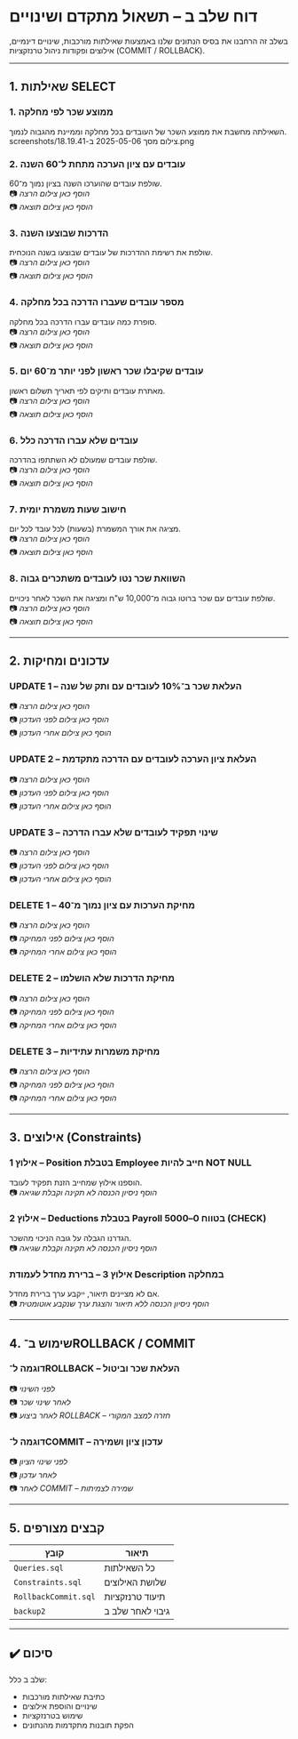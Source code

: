 
# דוח שלב ב – תשאול מתקדם ושינויים

בשלב זה הרחבנו את בסיס הנתונים שלנו באמצעות שאילתות מורכבות, שינויים דינמיים, אילוצים ופקודות ניהול טרנזקציות (COMMIT / ROLLBACK).

---

## 1. שאילתות SELECT

### 1. ממוצע שכר לפי מחלקה
השאילתה מחשבת את ממוצע השכר של העובדים בכל מחלקה וממיינת מהגבוה לנמוך.
screenshots/צילום מסך 2025-05-06 ב-18.19.41.png


### 2. עובדים עם ציון הערכה מתחת ל־60 השנה
שולפת עובדים שהוערכו השנה בציון נמוך מ־60.  
📷 *הוסף כאן צילום הרצה*  
📷 *הוסף כאן צילום תוצאה*

### 3. הדרכות שבוצעו השנה
שולפת את רשימת ההדרכות של עובדים שבוצעו בשנה הנוכחית.  
📷 *הוסף כאן צילום הרצה*  
📷 *הוסף כאן צילום תוצאה*

### 4. מספר עובדים שעברו הדרכה בכל מחלקה
סופרת כמה עובדים עברו הדרכה בכל מחלקה.  
📷 *הוסף כאן צילום הרצה*  
📷 *הוסף כאן צילום תוצאה*

### 5. עובדים שקיבלו שכר ראשון לפני יותר מ־60 יום
מאתרת עובדים ותיקים לפי תאריך תשלום ראשון.  
📷 *הוסף כאן צילום הרצה*  
📷 *הוסף כאן צילום תוצאה*

### 6. עובדים שלא עברו הדרכה כלל
שולפת עובדים שמעולם לא השתתפו בהדרכה.  
📷 *הוסף כאן צילום הרצה*  
📷 *הוסף כאן צילום תוצאה*

### 7. חישוב שעות משמרת יומית
מציגה את אורך המשמרת (בשעות) לכל עובד לכל יום.  
📷 *הוסף כאן צילום הרצה*  
📷 *הוסף כאן צילום תוצאה*

### 8. השוואת שכר נטו לעובדים משתכרים גבוה
שולפת עובדים עם שכר ברוטו גבוה מ־10,000 ש"ח ומציגה את השכר לאחר ניכויים.  
📷 *הוסף כאן צילום הרצה*  
📷 *הוסף כאן צילום תוצאה*

---

## 2. עדכונים ומחיקות

### UPDATE 1 – העלאת שכר ב־10% לעובדים עם ותק של שנה
📷 *הוסף כאן צילום הרצה*  
📷 *הוסף כאן צילום לפני העדכון*  
📷 *הוסף כאן צילום אחרי העדכון*

### UPDATE 2 – העלאת ציון הערכה לעובדים עם הדרכה מתקדמת
📷 *הוסף כאן צילום הרצה*  
📷 *הוסף כאן צילום לפני העדכון*  
📷 *הוסף כאן צילום אחרי העדכון*

### UPDATE 3 – שינוי תפקיד לעובדים שלא עברו הדרכה
📷 *הוסף כאן צילום הרצה*  
📷 *הוסף כאן צילום לפני העדכון*  
📷 *הוסף כאן צילום אחרי העדכון*

### DELETE 1 – מחיקת הערכות עם ציון נמוך מ־40
📷 *הוסף כאן צילום הרצה*  
📷 *הוסף כאן צילום לפני המחיקה*  
📷 *הוסף כאן צילום אחרי המחיקה*

### DELETE 2 – מחיקת הדרכות שלא הושלמו
📷 *הוסף כאן צילום הרצה*  
📷 *הוסף כאן צילום לפני המחיקה*  
📷 *הוסף כאן צילום אחרי המחיקה*

### DELETE 3 – מחיקת משמרות עתידיות
📷 *הוסף כאן צילום הרצה*  
📷 *הוסף כאן צילום לפני המחיקה*  
📷 *הוסף כאן צילום אחרי המחיקה*

---

## 3. אילוצים (Constraints)

### אילוץ 1 – Position בטבלת Employee חייב להיות NOT NULL
הוספנו אילוץ שמחייב הזנת תפקיד לעובד.  
📷 *הוסף ניסיון הכנסה לא תקינה וקבלת שגיאה*

### אילוץ 2 – Deductions בטבלת Payroll בטווח 0–5000 (CHECK)
הגדרנו הגבלה על גובה הניכוי מהשכר.  
📷 *הוסף ניסיון הכנסה לא תקינה וקבלת שגיאה*

### אילוץ 3 – ברירת מחדל לעמודת Description במחלקה
אם לא מציינים תיאור, ייקבע ערך ברירת מחדל.  
📷 *הוסף ניסיון הכנסה ללא תיאור והצגת ערך שנקבע אוטומטית*

---

## 4. שימוש ב־ROLLBACK / COMMIT

### דוגמה ל־ROLLBACK – העלאת שכר וביטול
📷 *לפני השינוי*  
📷 *לאחר שינוי שכר*  
📷 *לאחר ביצוע ROLLBACK – חזרה למצב המקורי*

### דוגמה ל־COMMIT – עדכון ציון ושמירה
📷 *לפני שינוי הציון*  
📷 *לאחר עדכון*  
📷 *לאחר COMMIT – שמירה לצמיתות*

---

## 5. קבצים מצורפים

| קובץ                | תיאור |
|---------------------|--------|
| `Queries.sql`       | כל השאילתות |
| `Constraints.sql`   | שלושת האילוצים |
| `RollbackCommit.sql`| תיעוד טרנזקציות |
| `backup2`           | גיבוי לאחר שלב ב |

---

## ✔️ סיכום

שלב ב כלל:
- כתיבת שאילתות מורכבות
- שינויים והוספת אילוצים
- שימוש בטרנזקציות
- הפקת תובנות מתקדמות מהנתונים

